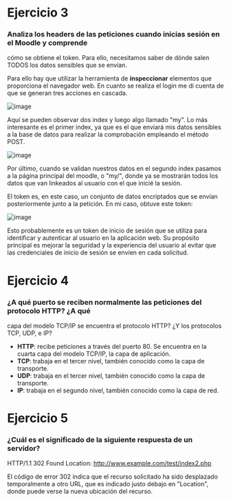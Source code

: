 # Ejercicio 3

### Analiza los headers de las peticiones cuando inicias sesión en el Moodle y comprende 
cómo se obtiene el token. Para ello, necesitamos saber de dónde salen TODOS los 
datos sensibles que se envían.

Para ello hay que utilizar la herramienta de **inspeccionar** elementos que proporciona el navegador web. En cuanto se realiza el login me di cuenta de que se generan tres acciones en cascada.

![image](https://github.com/nisemonkey/marc-nombre-despliegue-de-aplicaciones-web/assets/144774706/61f67f10-db6f-45f8-83d9-1d9dab41bdad)

Aquí se pueden observar dos index y luego algo llamado "my". Lo más interesante es el primer index, ya que es el que enviará mis datos sensibles a la base de datos para realizar la comprobación empleando el método POST. 

![image](https://github.com/nisemonkey/marc-nombre-despliegue-de-aplicaciones-web/assets/144774706/51dac774-9875-44e7-b4ee-91a53290453c)

Por último, cuando se validan nuestros datos en el segundo index pasamos a la página principal del moodle, o "my/", donde ya se mostrarán todos los datos que van linkeados al usuario con el que inicié la sesión.

El token es, en este caso, un conjunto de datos encriptados que se envían posteriormente junto a la petición. En mi caso, obtuve este token:

![image](https://github.com/nisemonkey/marc-nombre-despliegue-de-aplicaciones-web/assets/144774706/3fb20e9d-dd96-4eae-95bd-82a14d4980c0)

Esto probablemente es un token de inicio de sesión que se utiliza para identificar y autenticar al usuario en la aplicación web. Su propósito principal es mejorar la seguridad y la experiencia del usuario al evitar que las credenciales de inicio de sesión se envíen en cada solicitud.


# Ejercicio 4

### ¿A qué puerto se reciben normalmente las peticiones del protocolo HTTP? ¿A qué 
capa del modelo TCP/IP se encuentra el protocolo HTTP? ¿Y los protocolos TCP, 
UDP, e IP?

- **HTTP**: recibe peticiones a través del puerto 80. Se encuentra en la cuarta capa del modelo TCP/IP, la capa de aplicación.
- **TCP**: trabaja en el tercer nivel, también conocido como la capa de transporte.
- **UDP**: trabaja en el tercer nivel, también conocido como la capa de transporte.
- **IP**: trabaja en el segundo nivel, también conocido como la capa de red.

# Ejercicio 5

### ¿Cuál es el significado de la siguiente respuesta de un servidor?
HTTP/1.1 302 Found 
Location: http://www.example.com/test/index2.php

El código de error 302 indica que el recurso solicitado ha sido desplazado temporalmente a otro URL, que es indicado justo debajo en "Location", donde puede verse la nueva ubicación del recurso.

